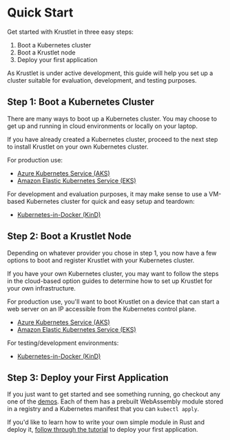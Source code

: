 # Quick Start

Get started with Krustlet in three easy steps:

1. Boot a Kubernetes cluster
2. Boot a Krustlet node
3. Deploy your first application

As Krustlet is under active development, this guide will help you set up a cluster suitable for
evaluation, development, and testing purposes.

## Step 1: Boot a Kubernetes Cluster

There are many ways to boot up a Kubernetes cluster. You may choose to get up and running in cloud
environments or locally on your laptop.

If you have already created a Kubernetes cluster, proceed to the next step to install Krustlet on
your own Kubernetes cluster.

For production use:

- [Azure Kubernetes Service (AKS)](../howto/kubernetes-on-aks.md)
- [Amazon Elastic Kubernetes Service (EKS)](../howto/kubernetes-on-eks.md)

For development and evaluation purposes, it may make sense to use a VM-based Kubernetes cluster for
quick and easy setup and teardown:

- [Kubernetes-in-Docker (KinD)](../howto/kubernetes-on-kind.md)

## Step 2: Boot a Krustlet Node

Depending on whatever provider you chose in step 1, you now have a few options to boot and register
Krustlet with your Kubernetes cluster.

If you have your own Kubernetes cluster, you may want to follow the steps in the cloud-based option
guides to determine how to set up Krustlet for your own infrastructure.

For production use, you'll want to boot Krustlet on a device that can start a web server on an IP
accessible from the Kubernetes control plane.

- [Azure Kubernetes Service (AKS)](../howto/krustlet-on-aks.md)
- [Amazon Elastic Kubernetes Service (EKS)](../howto/krustlet-on-eks.md)

For testing/development environments:

- [Kubernetes-in-Docker (KinD)](../howto/krustlet-on-kind.md)

## Step 3: Deploy your First Application

If you just want to get started and see something running, go checkout any one of the
[demos](../../demos). Each of them has a prebuilt WebAssembly module stored in a registry and a Kubernetes
manifest that you can `kubectl apply`.

If you'd like to learn how to write your own simple module in Rust and deploy it, [follow through
the tutorial](tutorial01.md) to deploy your first application.


[development guide]: ../community/developers.md
